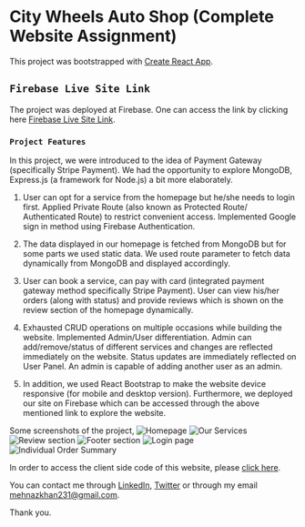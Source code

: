 # City Wheels Auto Shop (Complete Website Assignment)

This project was bootstrapped with [Create React App](https://github.com/facebook/create-react-app).

## `Firebase Live Site Link`

The project was deployed at Firebase. One can access the link by clicking here [Firebase Live Site Link](https://complete-website-assignm-474e8.firebaseapp.com/).

### `Project Features`

In this project, we were introduced to the idea of Payment Gateway (specifically Stripe Payment). We had the opportunity to explore MongoDB, Express.js (a framework for Node.js) a bit more elaborately. 

1. User can opt for a service from the homepage but he/she needs to login first. Applied Private Route (also known as Protected Route/ Authenticated Route) to restrict convenient access. Implemented Google sign in method using Firebase Authentication.

2. The data displayed in our homepage is fetched from MongoDB but for some parts we used static data. We used route parameter to fetch data dynamically from MongoDB and displayed accordingly.

3. User can book a service, can pay with card (integrated payment gateway method specifically Stripe Payment). User can view his/her orders (along with status) and provide reviews which is shown on the review section of the homepage dynamically.

4. Exhausted CRUD operations on multiple occasions while building the website. Implemented Admin/User differentiation. Admin can add/remove/status of different services and changes are reflected immediately on the website. Status updates are immediately reflected on User Panel. An admin is capable of adding another user as an admin.

5. In addition, we used React Bootstrap to make the website device responsive (for mobile and desktop version). Furthermore, we deployed our site on Firebase which can be accessed through the above mentioned link to explore the website.

Some screenshots of the project, 
![Homepage](https://i.ibb.co/Phj9q74/complete1.png)
![Our Services](https://i.ibb.co/L86qKNq/complete2.png)
![Review section](https://i.ibb.co/n1xdDtk/complete3.png)
![Footer section](https://i.ibb.co/bdYw2BS/complete4.png)
![Login page](https://i.ibb.co/pRLq7ZQ/complete5.png)
![Individual Order Summary](https://i.ibb.co/db0qjgH/complete6.png)
<!-- ![Checkout page](https://ibb.co/crTGCBH)
![Add User Review page](https://ibb.co/W0vm5YK)
![All Order List page](https://ibb.co/4VByCSD)
![Add Services page](https://ibb.co/x80yMDh)
![Make Admin page](https://ibb.co/cbsBpwY)
![Manage Services](https://ibb.co/68hVDwS) -->

In order to access the client side code of this website, please [click here](https://github.com/MK-Khan123/complete-website-client).

You can contact me through [LinkedIn](https://www.linkedin.com/in/mehnaz-ahmed-khan/), [Twitter](https://twitter.com/MehnazAhmedKha1) or through my email mehnazkhan231@gmail.com.

Thank you.